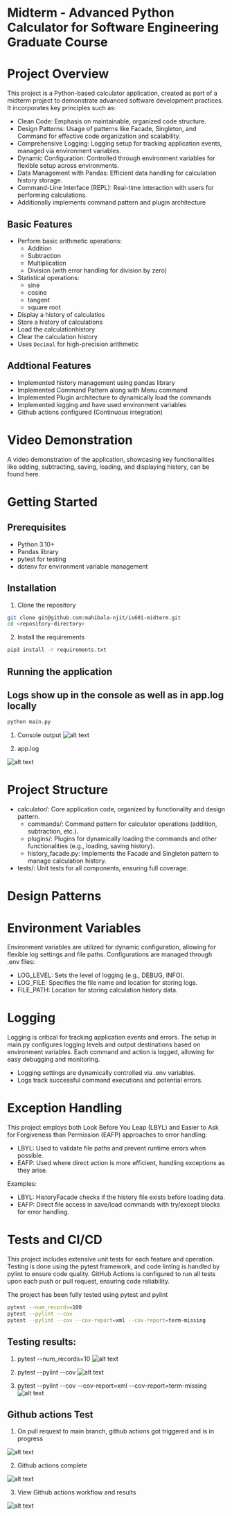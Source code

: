# Midterm - Advanced Python Calculator for Software Engineering Graduate Course

# Project Overview

This project is a Python-based calculator application, created as part of a midterm project to demonstrate advanced software development practices. It incorporates key principles such as:

- Clean Code: Emphasis on maintainable, organized code structure.
- Design Patterns: Usage of patterns like Facade, Singleton, and Command for effective code organization and scalability.
- Comprehensive Logging: Logging setup for tracking application events, managed via environment variables.
- Dynamic Configuration: Controlled through environment variables for flexible setup across environments.
- Data Management with Pandas: Efficient data handling for calculation history storage.
- Command-Line Interface (REPL): Real-time interaction with users for performing calculations.
- Additionally implements command pattern and plugin architecture

## Basic Features
- Perform basic arithmetic operations:
  - Addition
  - Subtraction
  - Multiplication
  - Division (with error handling for division by zero)
- Statistical operations:
  - sine
  - cosine
  - tangent
  - square root 
- Display a history of calculatios
- Store a history of calculations
- Load the calculationhistory
- Clear the calculation history
- Uses `Decimal` for high-precision arithmetic

## Addtional Features

- Implemented history management using pandas library
- Implemented Command Pattern along with Menu command
- Implemented Plugin architecture to dynamically load the commands
- Implemented logging and have used environment variables
- Github actions configured (Continuous integration)

# Video Demonstration

A video demonstration of the application, showcasing key functionalities like adding, subtracting, saving, loading, and displaying history, can be found here.

# Getting Started

## Prerequisites

- Python 3.10+
- Pandas library
- pytest for testing
- dotenv for environment variable management

## Installation

1. Clone the repository
```bash
git clone git@github.com:mahibala-njit/is601-midterm.git
cd <repository-directory>
```

2. Install the requirements
```bash
pip3 install -r requirements.txt
```

## Running the application

## Logs show up in the console as well as in app.log locally

```bash
python main.py
```

1. Console output
![alt text](image.png)

2. app.log

![alt text](image-7.png)

# Project Structure

- calculator/: Core application code, organized by functionality and design pattern.
    - commands/: Command pattern for calculator operations (addition, subtraction, etc.).
    - plugins/: Plugins for dynamically loading the commands and other functionalities (e.g., loading, saving history).
    - history_facade.py: Implements the Facade and Singleton pattern to manage calculation history.
- tests/: Unit tests for all components, ensuring full coverage.

# Design Patterns

# Environment Variables

Environment variables are utilized for dynamic configuration, allowing for flexible log settings and file paths. Configurations are managed through .env files:
- LOG_LEVEL: Sets the level of logging (e.g., DEBUG, INFO).
- LOG_FILE: Specifies the file name and location for storing logs.
- FILE_PATH: Location for storing calculation history data.

# Logging

Logging is critical for tracking application events and errors. The setup in main.py configures logging levels and output destinations based on environment variables. Each command and action is logged, allowing for easy debugging and monitoring.

- Logging settings are dynamically controlled via .env variables.
- Logs track successful command executions and potential errors.

# Exception Handling

This project employs both Look Before You Leap (LBYL) and Easier to Ask for Forgiveness than Permission (EAFP) approaches to error handling:
- LBYL: Used to validate file paths and prevent runtime errors when possible.
- EAFP: Used where direct action is more efficient, handling exceptions as they arise.

Examples:
- LBYL: HistoryFacade checks if the history file exists before loading data.
- EAFP: Direct file access in save/load commands with try/except blocks for error handling.

# Tests and CI/CD 
This project includes extensive unit tests for each feature and operation. Testing is done using the pytest framework, and code linting is handled by pylint to ensure code quality.
GitHub Actions is configured to run all tests upon each push or pull request, ensuring code reliability.

The project has been fully tested using pytest and pylint

```bash
pytest --num_records=100
pytest --pylint --cov
pytest --pylint --cov --cov-report=xml --cov-report=term-missing
```
## Testing results:
1. pytest --num_records=10
![alt text](image-1.png)

2. pytest --pylint --cov
![alt text](image-2.png)

3. pytest --pylint --cov --cov-report=xml --cov-report=term-missing
![alt text](image-3.png)

## Github actions Test

1. On pull request to main branch, github actions got triggered and is in progress

![alt text](image-4.png)

2. Github actions complete

![alt text](image-5.png)

3. View Github actions workflow and results

![alt text](image-6.png)

